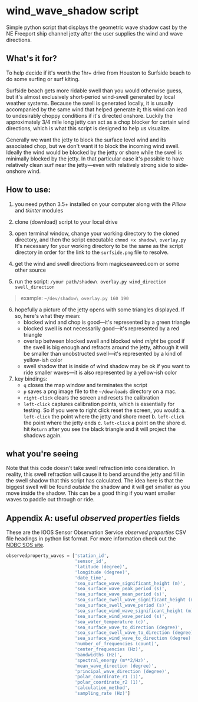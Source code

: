 # wind_wave_shadow script

Simple python script that displays the geometric wave shadow cast by the NE Freeport ship channel jetty after the user supplies the wind and wave directions. 

## What's it for?

To help decide if it's worth the 1hr+ drive from Houston to Surfside beach to do some surfing or surf kiting.

Surfside beach gets more ridable swell than you would otherwise guess, but it's almost exclusively short-period wind-swell generated by local weather systems. Because the swell is generated locally, it is usually accompanied by the same wind that helped generate it; this wind can lead to undesirably choppy conditions if it's directed onshore. Luckily the approximately 3/4 mile long jetty can act as a chop blocker for certain wind directions, which is what this script is designed to help us visualize.

Generally we want the jetty to block the surface level wind and its associated chop, but we don't want it to block the incoming wind swell. Ideally the wind would be blocked by the jetty or shore while the swell is minimally blocked by the jetty. In that particular case it's possible to have relatively clean surf near the jetty—even with relatively strong side to side-onshore wind.

## How to use:

1. you need python 3.5+ installed on your computer along with the _Pillow_ and _tkinter_ modules

2. clone (download) script to your local drive

3. open terminal window, change your working directory to the cloned directory, and then the script executable `chmod +x shadow\ overlay.py` It's necessary for your working directory to be the same as the script directory in order for the link to the `surfside.png` file to resolve.

4. get the wind and swell directions from magicseaweed.com or some other source

5. run the script: `/your path/shadow\ overlay.py wind_direction swell_direction`
> example: `~/dev/shadow\ overlay.py 160 190`

6. hopefully a picture of the jetty opens with some triangles displayed. If so, here's what they mean:
    * blocked wind and chop is good—it's represented by a green triangle
    * blocked swell is not necessarily good—it's represented by a red triangle
    * overlap between blocked swell and blocked wind _might_ be good if the swell is big enough and refracts around the jetty, although it will be smaller than unobstructed swell—it's represented by a kind of yellow-ish color
    * swell shadow that is inside of wind shadow may be ok if you want to ride smaller waves—it is also represented by a yellow-ish color
7. key bindings:
    * `q` closes the map window and terminates the script
    * `p` saves a png image file to the `~/downloads` directory on a mac.
    * `right-click` clears the screen and resets the calibration
    * `left-click` captures calibration points, which is essentially for testing. So if you were to right click reset the screen, you would:
        a. `left-click` the point where the jetty and shore meet
        b. `left-click` the point where the jetty ends
        c. `left-click` a point on the shore
        d. hit `Return` after you see the black triangle and it will project the shadows again.

## what you're seeing

Note that this code doesn't take swell refraction into consideration. In reality, this swell refraction will cause it to bend around the jetty and fill in the swell shadow that this script has calculated. The idea here is that the biggest swell will be found _outside_ the shadow and it will get smaller as you move inside the shadow. This can be a good thing if you want smaller waves to paddle out through or ride.

## Appendix A: useful _observed properties_ fields

These are the IOOS Sensor Observation Service _observed properties_ CSV file 
headings in python list format. For more information check out the [NDBC SOS 
site](https://sdf.ndbc.noaa.gov/sos/).

```python
observedproperty_waves = ['station_id',
                          'sensor_id',
                          'latitude (degree)',
                          'longitude (degree)',
                          'date_time',
                          'sea_surface_wave_significant_height (m)',
                          'sea_surface_wave_peak_period (s)',
                          'sea_surface_wave_mean_period (s)',
                          'sea_surface_swell_wave_significant_height (m)',
                          'sea_surface_swell_wave_period (s)',
                          'sea_surface_wind_wave_significant_height (m)',
                          'sea_surface_wind_wave_period (s)',
                          'sea_water_temperature (c)',
                          'sea_surface_wave_to_direction (degree)',
                          'sea_surface_swell_wave_to_direction (degree)',
                          'sea_surface_wind_wave_to_direction (degree)',
                          'number_of_frequencies (count)',
                          'center_frequencies (Hz)',
                          'bandwidths (Hz)',
                          'spectral_energy (m**2/Hz)',
                          'mean_wave_direction (degree)',
                          'principal_wave_direction (degree)',
                          'polar_coordinate_r1 (1)',
                          'polar_coordinate_r2 (1)',
                          'calculation_method',
                          'sampling_rate (Hz)']
```